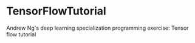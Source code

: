 # TensorFlowTutorial
Andrew Ng's deep learning specialization programming exercise: Tensor flow tutorial
